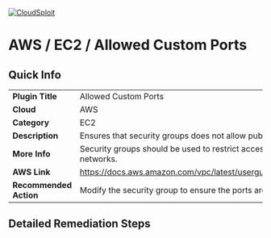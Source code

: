 [![CloudSploit](https://cloudsploit.com/img/logo-new-big-text-100.png "CloudSploit")](https://cloudsploit.com)

# AWS / EC2 / Allowed Custom Ports

## Quick Info

| | |
|-|-|
| **Plugin Title** | Allowed Custom Ports |
| **Cloud** | AWS |
| **Category** | EC2 |
| **Description** | Ensures that security groups does not allow public access to any port. |
| **More Info** | Security groups should be used to restrict access to ports from known networks. |
| **AWS Link** | https://docs.aws.amazon.com/vpc/latest/userguide/VPC_SecurityGroups.html |
| **Recommended Action** | Modify the security group to ensure the ports are not exposed publicly |

## Detailed Remediation Steps




